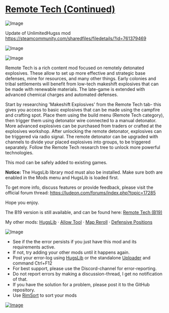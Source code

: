 # [Remote Tech (Continued)](https://steamcommunity.com/sharedfiles/filedetails/?id=3004917209)

![Image](https://i.imgur.com/buuPQel.png)

Update of UnlimitedHugss mod https://steamcommunity.com/sharedfiles/filedetails/?id=761379469

![Image](https://i.imgur.com/pufA0kM.png)
	
![Image](https://i.imgur.com/Z4GOv8H.png)

Remote Tech is a rich content mod focused on remotely detonated explosives. These allow to set up more effective and strategic base defenses, mine for resources, and many other things.
Early colonies and tribal settlements will benefit from low-tech makeshift explosives that can be made with renewable materials. The late-game is extended with advanced chemical charges and automated defenses.

Start by researching 'Makeshift Explosives' from the Remote Tech tab- this gives you access to basic explosives that can be made using the campfire and crafting spot. Place them using the build menu (Remote Tech category), then trigger them using detonator wire connected to a manual detonator.
More advanced explosives can be purchased from traders or crafted at the explosives workshop. After unlocking the remote detonator, explosives can be triggered via radio signal. The remote detonator can be upgraded with channels to divide your placed explosives into groups, to be triggered separately.
Follow the Remote Tech research tree to unlock more powerful technologies.

This mod can be safely added to existing games.

**Notice:** The HugsLib library mod must also be installed. Make sure both are enabled in the Mods menu and HugsLib is loaded first. 

To get more info, discuss features or provide feedback, please visit the official forum thread:
https://ludeon.com/forums/index.php?topic=17285

Hope you enjoy.

The B19 version is still available, and can be found here: [Remote Tech (B19)](https://steamcommunity.com/sharedfiles/filedetails/?id=1535871749)

My other mods: [HugsLib](https://steamcommunity.com/sharedfiles/filedetails/?id=818773962) · [Allow Tool](https://steamcommunity.com/sharedfiles/filedetails/?id=761421485) · [Map Reroll](https://steamcommunity.com/sharedfiles/filedetails/?id=761315214) · [Defensive Positions](https://steamcommunity.com/sharedfiles/filedetails/?id=761219125)

![Image](https://i.imgur.com/PwoNOj4.png)



-  See if the the error persists if you just have this mod and its requirements active.
-  If not, try adding your other mods until it happens again.
-  Post your error-log using [HugsLib](https://steamcommunity.com/workshop/filedetails/?id=818773962) or the standalone [Uploader](https://steamcommunity.com/sharedfiles/filedetails/?id=2873415404) and command Ctrl+F12
-  For best support, please use the Discord-channel for error-reporting.
-  Do not report errors by making a discussion-thread, I get no notification of that.
-  If you have the solution for a problem, please post it to the GitHub repository.
-  Use [RimSort](https://github.com/RimSort/RimSort/releases/latest) to sort your mods



[![Image](https://img.shields.io/github/v/release/emipa606/RemoteTech?label=latest%20version&style=plastic&color=9f1111&labelColor=black)](https://steamcommunity.com/sharedfiles/filedetails/changelog/3004917209)
